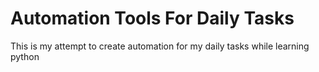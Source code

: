 # Automation Tools For Daily Tasks
This is my attempt to create automation for my daily tasks while learning python
